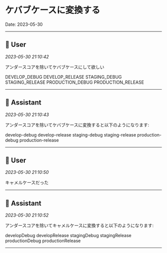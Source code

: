 # ケバブケースに変換する

Date: 2023-05-30

---

## 👤 User
*2023-05-30 21:10:42*

アンダースコアを除いてケバブケースにして欲しい

DEVELOP_DEBUG
DEVELOP_RELEASE
STAGING_DEBUG
STAGING_RELEASE
PRODUCTION_DEBUG
PRODUCTION_RELEASE

---

## 🤖 Assistant
*2023-05-30 21:10:43*

アンダースコアを除いてケバブケースに変換すると以下のようになります:

develop-debug
develop-release
staging-debug
staging-release
production-debug
production-release

---

## 👤 User
*2023-05-30 21:10:50*

キャメルケースだった

---

## 🤖 Assistant
*2023-05-30 21:10:52*

アンダースコアを除いてキャメルケースに変換すると以下のようになります:

developDebug
developRelease
stagingDebug
stagingRelease
productionDebug
productionRelease

---
